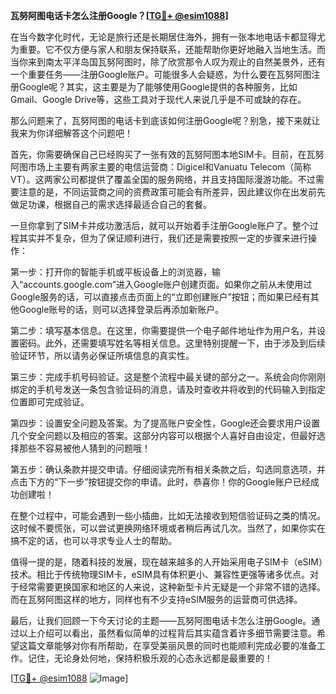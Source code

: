 **瓦努阿图电话卡怎么注册Google？[[TG💪+ @esim1088](https://t.me/s/esim1088)]**

在当今数字化时代，无论是旅行还是长期居住海外，拥有一张本地电话卡都显得尤为重要。它不仅方便与家人和朋友保持联系，还能帮助你更好地融入当地生活。而当你来到南太平洋岛国瓦努阿图时，除了欣赏那令人叹为观止的自然美景外，还有一个重要任务——注册Google账户。可能很多人会疑惑，为什么要在瓦努阿图注册Google呢？其实，这主要是为了能够使用Google提供的各种服务，比如Gmail、Google Drive等，这些工具对于现代人来说几乎是不可或缺的存在。

那么问题来了，瓦努阿图的电话卡到底该如何注册Google呢？别急，接下来就让我来为你详细解答这个问题吧！

首先，你需要确保自己已经购买了一张有效的瓦努阿图本地SIM卡。目前，在瓦努阿图市场上主要有两家主要的电信运营商：Digicel和Vanuatu Telecom（简称VT）。这两家公司都提供了覆盖全国的服务网络，并且支持国际漫游功能。不过需要注意的是，不同运营商之间的资费政策可能会有所差异，因此建议你在出发前先做足功课，根据自己的需求选择最适合自己的套餐。

一旦你拿到了SIM卡并成功激活后，就可以开始着手注册Google账户了。整个过程其实并不复杂，但为了保证顺利进行，我们还是需要按照一定的步骤来进行操作：

第一步：打开你的智能手机或平板设备上的浏览器，输入“accounts.google.com”进入Google账户创建页面。如果你之前从未使用过Google服务的话，可以直接点击页面上的“立即创建账户”按钮；而如果已经有其他Google账号的话，则可以选择登录后再添加新账户。

第二步：填写基本信息。在这里，你需要提供一个电子邮件地址作为用户名，并设置密码。此外，还需要填写姓名等相关信息。这里特别提醒一下，由于涉及到后续验证环节，所以请务必保证所填信息的真实性。

第三步：完成手机号码验证。这是整个流程中最关键的部分之一。系统会向你刚刚绑定的手机号发送一条包含验证码的消息，请及时查收并将收到的代码输入到指定位置即可完成验证。

第四步：设置安全问题及答案。为了提高账户安全性，Google还会要求用户设置几个安全问题以及相应的答案。这部分内容可以根据个人喜好自由设定，但最好选择那些不容易被他人猜到的问题哦！

第五步：确认条款并提交申请。仔细阅读完所有相关条款之后，勾选同意选项，并点击下方的“下一步”按钮提交你的申请。此时，恭喜你！你的Google账户已经成功创建啦！

在整个过程中，可能会遇到一些小插曲，比如无法接收到短信验证码之类的情况。这时候不要慌张，可以尝试更换网络环境或者稍后再试几次。当然了，如果你实在搞不定的话，也可以寻求专业人士的帮助。

值得一提的是，随着科技的发展，现在越来越多的人开始采用电子SIM卡（eSIM）技术。相比于传统物理SIM卡，eSIM具有体积更小、兼容性更强等诸多优点。对于经常需要更换国家和地区的人来说，这种新型卡片无疑是一个非常不错的选择。而在瓦努阿图这样的地方，同样也有不少支持eSIM服务的运营商可供选择。

最后，让我们回顾一下今天讨论的主题——瓦努阿图电话卡怎么注册Google。通过以上介绍可以看出，虽然看似简单的过程背后其实蕴含着许多细节需要注意。希望这篇文章能够对你有所帮助，在享受美丽风景的同时也能顺利完成必要的准备工作。记住，无论身处何地，保持积极乐观的心态永远都是最重要的！

[[TG💪+ @esim1088](https://t.me/s/esim1088) ![Image](https://i.postimg.cc/4NQfJmqS/Snipaste-2025-05-13-00-14-12.png)]